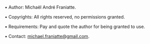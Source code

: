 ﻿  
• Author: Michaël André Franiatte.  
  
• Copyrights: All rights reserved, no permissions granted.  
  
• Requirements: Pay and quote the author for being granted to use.  
  
• Contact: michael.franiatte@gmail.com.  
  